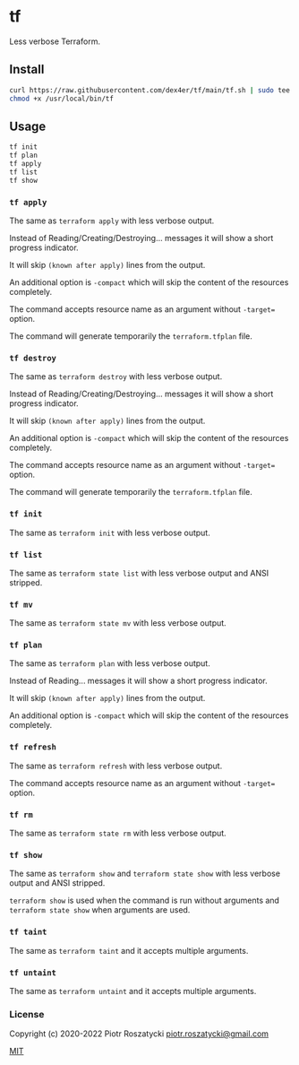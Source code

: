 # tf

Less verbose Terraform.

## Install

```sh
curl https://raw.githubusercontent.com/dex4er/tf/main/tf.sh | sudo tee /usr/local/bin/tf
chmod +x /usr/local/bin/tf
```

## Usage

```sh
tf init
tf plan
tf apply
tf list
tf show
```

### `tf apply`

The same as `terraform apply` with less verbose output.

Instead of Reading/Creating/Destroying... messages it will show a short progress
indicator.

It will skip `(known after apply)` lines from the output.

An additional option is `-compact` which will skip the content of the resources
completely.

The command accepts resource name as an argument without `-target=` option.

The command will generate temporarily the `terraform.tfplan` file.

### `tf destroy`

The same as `terraform destroy` with less verbose output.

Instead of Reading/Creating/Destroying... messages it will show a short progress
indicator.

It will skip `(known after apply)` lines from the output.

An additional option is `-compact` which will skip the content of the resources
completely.

The command accepts resource name as an argument without `-target=` option.

The command will generate temporarily the `terraform.tfplan` file.

### `tf init`

The same as `terraform init` with less verbose output.

### `tf list`

The same as `terraform state list` with less verbose output and ANSI stripped.

### `tf mv`

The same as `terraform state mv` with less verbose output.

### `tf plan`

The same as `terraform plan` with less verbose output.

Instead of Reading... messages it will show a short progress indicator.

It will skip `(known after apply)` lines from the output.

An additional option is `-compact` which will skip the content of the resources
completely.

### `tf refresh`

The same as `terraform refresh` with less verbose output.

The command accepts resource name as an argument without `-target=` option.

### `tf rm`

The same as `terraform state rm` with less verbose output.

### `tf show`

The same as `terraform show` and `terraform state show` with less verbose output
and ANSI stripped.

`terraform show` is used when the command is run without arguments and
`terraform state show` when arguments are used.

### `tf taint`

The same as `terraform taint` and it accepts multiple arguments.

### `tf untaint`

The same as `terraform untaint` and it accepts multiple arguments.

### License

Copyright (c) 2020-2022 Piotr Roszatycki <piotr.roszatycki@gmail.com>

[MIT](https://opensource.org/licenses/MIT)

